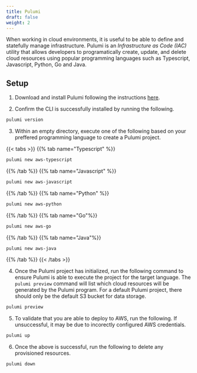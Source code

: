 ```yaml
---
title: Pulumi
draft: false
weight: 2
---
```


When working in cloud environments, it is useful to be able to define and statefully manage infrastructure. Pulumi is an _Infrastructure as Code (IAC)_ utility that allows developers to programatically create, update, and delete cloud resources using popular programming languages such as Typescript, Javascript, Python, Go and Java.

## Setup

1. Download and install Pulumi following the instructions [here](https://www.pulumi.com/docs/get-started/install/).

2. Confirm the CLI is successfully installed by running the following.
```sh
pulumi version
```

3. Within an empty directory, execute one of the following based on your preffered programming language to create a Pulumi project.

{{< tabs >}}
{{% tab name="Typescript" %}}
```sh
pulumi new aws-typescript
```
{{% /tab %}}
{{% tab name="Javascript" %}}
```sh
pulumi new aws-javascript
```
{{% /tab %}}
{{% tab name="Python" %}}
```sh
pulumi new aws-python
```
{{% /tab %}}
{{% tab name="Go"%}}
```sh
pulumi new aws-go
```
{{% /tab %}}
{{% tab name="Java"%}}
```sh
pulumi new aws-java
```
{{% /tab %}}
{{< /tabs >}}

4. Once the Pulumi project has initialized, run the following command to ensure Pulumi is able to execute the project for the target language. 
The `pulumi preview` command will list which cloud resources will be generated by the Pulumi program. For a default Pulumi project, there should only be the default S3 bucket for data storage.
```sh
pulumi preview
```

5. To validate that you are able to deploy to AWS, run the following. If unsuccessful, it may be due to incorectly configured AWS credentials. 
```sh
pulumi up
```

6. Once the above is successful, run the following to delete any provisioned resources.
```sh
pulumi down
```